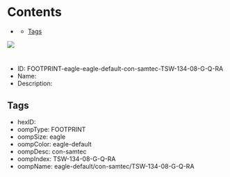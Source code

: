 



Contents
========

* [](#)
	* [Tags](#tags)
  
![][im]
# 

- ID: FOOTPRINT-eagle-eagle-default-con-samtec-TSW-134-08-G-Q-RA
- Name: 
- Description: 

## Tags

- hexID: 
- oompType: FOOTPRINT
- oompSize: eagle
- oompColor: eagle-default
- oompDesc: con-samtec
- oompIndex: TSW-134-08-G-Q-RA
- oompName: eagle-default/con-samtec/TSW-134-08-G-Q-RA



[im]: image.png
